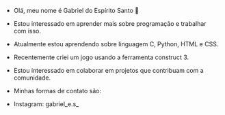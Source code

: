 
- Olá, meu nome é Gabriel do Espírito Santo 👋
- Estou interessado em aprender mais sobre programação e trabalhar com isso.
  
- Atualmente estou aprendendo sobre linguagem C, Python, HTML e CSS.
- Recentemente criei um jogo usando a ferramenta construct 3.

- Estou interessado em colaborar em projetos que contribuam com a comunidade.

- Minhas formas de contato são:
- Instagram: gabriel_e.s_


